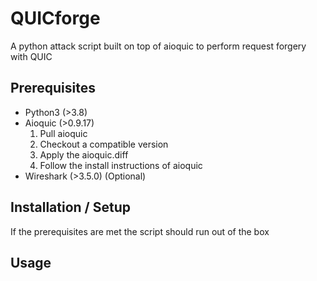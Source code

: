 # QUICforge

A python attack script built on top of aioquic to perform request forgery with QUIC

## Prerequisites

- Python3 (>3.8)
- Aioquic (>0.9.17)
	1. Pull aioquic 
	2. Checkout a compatible version
	3. Apply the aioquic.diff
	4. Follow the install instructions of aioquic
- Wireshark (>3.5.0) (Optional)

## Installation / Setup

If the prerequisites are met the script should run out of the box

## Usage


